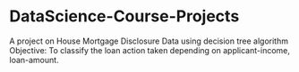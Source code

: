 # DataScience-Course-Projects
A project on House Mortgage Disclosure Data using decision tree algorithm <br/>
Objective: To classify the loan action taken depending on applicant-income, loan-amount.
